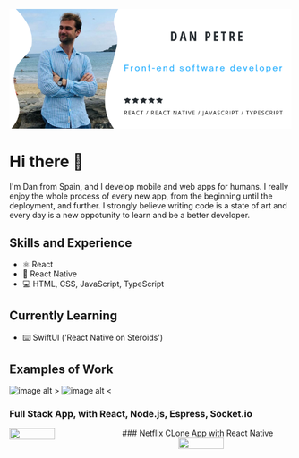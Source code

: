 ![DeveloperDanX](https://github.com/DeveloperDanX/DeveloperDanX/blob/main/DevelopeDanX%20github%20profile.png)

# Hi there 👋

I'm Dan from Spain, and I develop mobile and web apps for humans. I really enjoy the whole process of every new app, from the beginning until the deployment, and further. I strongly believe writing code is a state of art and every day is a new oppotunity to learn and be a better developer.

## Skills and Experience
* ⚛️ React
* 📱 React Native
* 💻 HTML, CSS, JavaScript, TypeScript

## Currently Learning
* ⌨️ SwiftUI ('React Native on Steroids')

## Examples of Work
![image alt >](https://github.com/DeveloperDanX/chat-app/blob/master/chat-app-react-socketio-node-exp.gif)
![image alt <](https://github.com/DeveloperDanX/Netflix_Clone/blob/master/Netflix-App-React-Native.gif)

### Full Stack App, with React, Node.js, Espress, Socket.io
<img align="left" width="40%" height="40%" src="https://github.com/DeveloperDanX/chat-app/blob/master/chat-app-react-socketio-node-exp.gif">
### Netflix CLone App with React Native
<img align="right" width="40%" height="40%" src="https://github.com/DeveloperDanX/Netflix_Clone/blob/master/Netflix-App-React-Native.gif">



